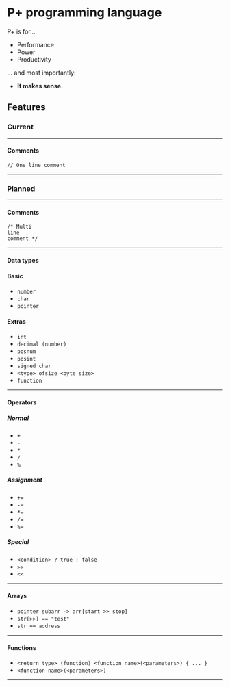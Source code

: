 # P+ programming language
P+ is for...
* Performance
* Power
* Productivity

... and most importantly:
* **It makes sense.**

## Features
### Current

--------

#### Comments
`// One line comment`

--------

### Planned

--------

#### Comments
```
/* Multi
line
comment */
```

--------

#### Data types
#### Basic
* `number`
* `char`
* `pointer`

#### Extras
* `int`
* `decimal (number)`
* `posnum`
* `posint`
* `signed char`
* `<type> ofsize <byte size>`
* `function`

--------

#### Operators
##### Normal
* `+`
* `-`
* `*`
* `/`
* `%`

##### Assignment
* `+=`
* `-=`
* `*=`
* `/=`
* `%=`

##### Special
* `<condition> ? true : false`
* `>>`
* `<<`

--------

#### Arrays
* `pointer subarr -> arr[start >> stop]`
* `str[>>] == "test"`
* `str == address`

--------

#### Functions
* `<return type> (function) <function name>(<parameters>) { ... }`
* `<function name>(<parameters>)`

--------
